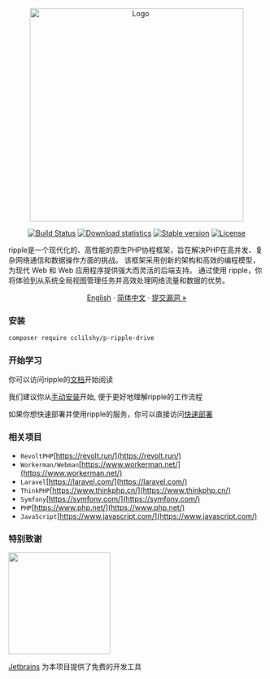 <p align="center">
<img src="https://www.cloudtay.com/static/image/logo-wide.png" width="420" alt="Logo">
</p>
<p align="center">
<a href="#"><img src="https://img.shields.io/badge/PHP-%3E%3D%208.3-blue" alt="Build Status"></a>
<a href="https://packagist.org/packages/cclilshy/p-ripple-core"><img src="https://img.shields.io/packagist/dt/cclilshy/p-ripple-core" alt="Download statistics"></a>
<a href="https://packagist.org/packages/cclilshy/p-ripple-core"><img src="https://img.shields.io/packagist/v/cclilshy/p-ripple-core" alt="Stable version"></a>
<a href="https://packagist.org/packages/cclilshy/p-ripple-core"><img src="https://img.shields.io/packagist/l/cclilshy/p-ripple-core" alt="License"></a>
</p>
<p>
ripple是一个现代化的、高性能的原生PHP协程框架，旨在解决PHP在高并发、复杂网络通信和数据操作方面的挑战。
该框架采用创新的架构和高效的编程模型，为现代 Web 和 Web 应用程序提供强大而灵活的后端支持。
通过使用 ripple，你将体验到从系统全局视图管理任务并高效处理网络流量和数据的优势。 </p>
<p align="center">
    <a href="https://github.com/cloudtay/ripple/blob/main/README.en.md">English</a>
    ·
    <a href="https://github.com/cloudtay/ripple/blob/main/README.md">简体中文</a>
    ·
    <a href="https://github.com/cloudtay/ripple/issues">提交漏洞 »</a>
</p>

### 安装

````bash
composer require cclilshy/p-ripple-drive
````

### 开始学习

你可以访问ripple的[文档](https://p-ripple.cloudtay.com/)开始阅读

我们建议你从[手动安装](https://p-ripple.cloudtay.com/docs/install/professional)开始, 便于更好地理解ripple的工作流程

如果你想快速部署并使用ripple的服务，你可以直接访问[快速部署](https://p-ripple.cloudtay.com/docs/install/server)

### 相关项目

- `RevoltPHP`[https://revolt.run/](https://revolt.run/)
- `Workerman/Webman`[https://www.workerman.net/](https://www.workerman.net/)
- `Laravel`[https://laravel.com/](https://laravel.com/)
- `ThinkPHP`[https://www.thinkphp.cn/](https://www.thinkphp.cn/)
- `Symfony`[https://symfony.com/](https://symfony.com/)
- `PHP`[https://www.php.net/](https://www.php.net/)
- `JavaScript`[https://www.javascript.com/](https://www.javascript.com/)

### 特别致谢

<a href="https://www.jetbrains.com/?from=ripple" target="__blank">
    <img src="https://www.jetbrains.com/company/brand/img/jetbrains_logo.png" width="200">
</a>

[Jetbrains](https://www.jetbrains.com/?from=ripple) 为本项目提供了免费的开发工具
